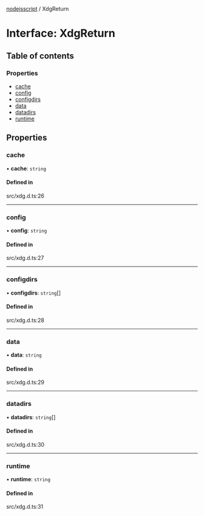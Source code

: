 [nodejsscript](../README.md) / XdgReturn

# Interface: XdgReturn

## Table of contents

### Properties

- [cache](XdgReturn.md#cache)
- [config](XdgReturn.md#config)
- [configdirs](XdgReturn.md#configdirs)
- [data](XdgReturn.md#data)
- [datadirs](XdgReturn.md#datadirs)
- [runtime](XdgReturn.md#runtime)

## Properties

### cache

• **cache**: `string`

#### Defined in

src/xdg.d.ts:26

___

### config

• **config**: `string`

#### Defined in

src/xdg.d.ts:27

___

### configdirs

• **configdirs**: `string`[]

#### Defined in

src/xdg.d.ts:28

___

### data

• **data**: `string`

#### Defined in

src/xdg.d.ts:29

___

### datadirs

• **datadirs**: `string`[]

#### Defined in

src/xdg.d.ts:30

___

### runtime

• **runtime**: `string`

#### Defined in

src/xdg.d.ts:31
